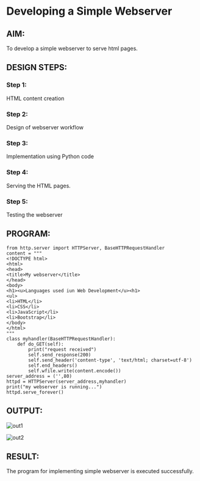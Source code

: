 # Developing a Simple Webserver

## AIM:

To develop a simple webserver to serve html pages.

## DESIGN STEPS:

### Step 1: 

HTML content creation

### Step 2: 

Design of webserver workflow


### Step 3:

Implementation using Python code

### Step 4:

Serving the HTML pages.

### Step 5:

Testing the webserver

## PROGRAM:
```
from http.server import HTTPServer, BaseHTTPRequestHandler
content = """
<!DOCTYPE html>
<html>
<head>
<title>My webserver</title>
</head>
<body>
<h1><u>Languages used iun Web Development</u><h1>
<ul>
<li>HTML</li>
<li>CSS</li>
<li>JavaScript</li>
<li>Bootstrap</li>
</body>
</html>
"""
class myhandler(BaseHTTPRequestHandler):
    def do_GET(self):
        print("request received")
        self.send_response(200)
        self.send_header('content-type', 'text/html; charset=utf-8')
        self.end_headers()
        self.wfile.write(content.encode())
server_address = ('',80)
httpd = HTTPServer(server_address,myhandler)
print("my webserver is running...")
httpd.serve_forever()
```

## OUTPUT:

![out1](https://user-images.githubusercontent.com/120443233/228129675-2d234c63-291b-4ec8-a5ad-119ce6bda1dc.png)


![out2](https://user-images.githubusercontent.com/120443233/228129780-180116a4-d5db-47bf-919a-f935743c3975.png)

## RESULT:

The program for implementing simple webserver is executed successfully.

